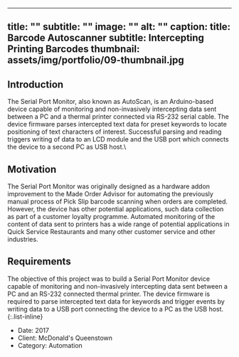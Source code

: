 <!--<div style="position:fixed;display:block;float:left;z-index:1300;overflow-x:hidden;overflow-y:hidden;margin:0px;padding:0px;left:0px;top:0px;right:0px;bottom:0px;width:100%;height:100%;">
<iframe src="https://docs.google.com/presentation/d/e/2PACX-1vTTQI7fkJAW3VbbkALO75j3koHQ60GwOR6sTVUbucxBjWIs5JOKWhgGnGZjsBNd9L-0DU8cPlvZahi2/embed?start=true&loop=true&delayms=5000" frameborder="0" width="1440" height="839" allowfullscreen="true" mozallowfullscreen="true" webkitallowfullscreen="true" style="position:fixed;display:block;z-index:1300;overflow-x:hidden;overflow-y:hidden;margin:0px;padding:0px;left:0px;top:0px;right:0px;bottom:0px;width:100%;height:100%;"></iframe>
<img src="assets/img/portfolio/close-box.png" width="600" height="600" style="position:absolute;display:block;z-index:1900;overflow-x:hidden;overflow-y:hidden;margin-right:0px;margin-top:0px;padding:0px;top:0px;right:0px;width:600px;height:600px;" />
</div>
-->
---
title: ""
subtitle: ""
image: ""
alt: ""
caption:
  title: Barcode Autoscanner
  subtitle: Intercepting Printing Barcodes
  thumbnail: assets/img/portfolio/09-thumbnail.jpg
---
<!--
<iframe width="1668" height="1111" src="https://www.youtube.com/embed/SiT5GxiCHtM" title="YouTube video player" frameborder="0" allow="accelerometer; autoplay; clipboard-write; encrypted-media; gyroscope; picture-in-picture" allowfullscreen style="position:fixed;display:block;z-index:1300;overflow-x:hidden;overflow-y:hidden;margin:0px;padding:0px;left:0px;top:0px;right:0px;bottom:0px;width:100%;height:100%;"></iframe>
<iframe width="1668" height="1111" src="https://www.youtube.com/embed/a--9VBdia_M" title="YouTube video player" frameborder="0" allow="accelerometer; autoplay; clipboard-write; encrypted-media; gyroscope; picture-in-picture" allowfullscreen style="position:fixed;display:block;z-index:1300;overflow-x:hidden;overflow-y:hidden;margin:0px;padding:0px;left:0px;top:0px;right:0px;bottom:0px;width:100%;height:100%;"></iframe>
-->
<!--
<iframe src="https://docs.google.com/presentation/d/e/2PACX-1vTTQI7fkJAW3VbbkALO75j3koHQ60GwOR6sTVUbucxBjWIs5JOKWhgGnGZjsBNd9L-0DU8cPlvZahi2/embed?start=true&loop=true&delayms=10000" frameborder="0" width="1684" height="1220" allowfullscreen="true" mozallowfullscreen="true" webkitallowfullscreen="true" style="position:absolute;z-index:-1;float:left;display:block;left:0px;top:0px;width:100vw;height:100vh;"></iframe>
-->
## Introduction
The Serial Port Monitor, also known as AutoScan, is an Arduino-based device capable of monitoring and non-invasively intercepting data sent between a PC and a thermal printer connected via RS-232 serial cable. The device firmware parses intercepted text data for preset keywords to locate positioning of text characters of interest. Successful parsing and reading triggers writing of data to an LCD module and the USB port which connects the device to a second PC as USB host.\
## Motivation
The Serial Port Monitor was originally designed as a hardware addon improvement to the Made Order Advisor for automating the previously manual process of Pick Slip barcode scanning when orders are completed. However, the device has other potential applications, such data collection as part of a customer loyalty programme.
Automated monitoring of the content of data sent to printers has a wide range of potential applications in Quick Service Restaurants and many other customer service and other industries.
## Requirements
The objective of this project was to build a Serial Port Monitor device capable of monitoring and non-invasively intercepting data sent between a PC and an RS-232 connected thermal printer. The device firmware is required to parse intercepted text data for keywords and trigger events by writing data to a USB port connecting the device to a PC as the USB host.
{:.list-inline}
- Date: 2017
- Client: McDonald's Queenstown
- Category: Automation
